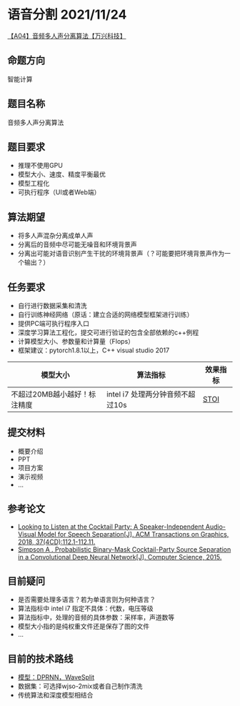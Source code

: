 # 语音分割 2021/11/24
 [【A04】音频多人声分离算法【万兴科技】](http://www.fwwb.org.cn/topic/show/4957b216-7692-49fd-843c-e7d30de676a4)
## 命题方向
智能计算
## 题目名称
音频多人声分离算法
## 题目要求
- 推理不使用GPU
- 模型大小、速度、精度平衡最优
- 模型工程化
- 可执行程序（UI或者Web端）
## 算法期望
- 将多人声混杂分离成单人声
- 分离后的音频中尽可能无噪音和环境背景声
- 分离出可能对语音识别产生干扰的环境背景声（？可能要把环境背景声作为一个输出？）
## 任务要求
- 自行进行数据采集和清洗
- 自行训练神经网络（原话：建立合适的网络模型框架进行训练）
- 提供PC端可执行程序入口
- 深度学习算法工程化，提交可进行验证的包含全部依赖的c++例程
- 计算模型大小、参数量和计算量（Flops）
- 框架建议：pytorch1.8.1以上，C++ visual studio 2017


| 模型大小                 | 算法指标                                                   | 效果指标                                                 |
| -------------------------- | ----------------------------------------------------------- |----------------------------------------------------------- |
| 不超过20MB越小越好！标注精度 | intel i7 处理两分钟音频不超过10s | [STOI](https://github.com/mpariente/pystoi)
## 提交材料
- 概要介绍
- PPT
- 项目方案
- 演示视频
- ...
## 参考论文
- [Looking to Listen at the Cocktail Party: A Speaker-Independent Audio-Visual Model for Speech Separation[J]. ACM Transactions on Graphics, 2018, 37(4CD):112.1-112.11.](https://arxiv.org/pdf/1804.03619.pdf)
- [Simpson A . Probabilistic Binary-Mask Cocktail-Party Source Separation in a Convolutional Deep Neural Network[J]. Computer Science, 2015.](https://arxiv.org/pdf/1503.06962.pdf)

## 目前疑问
- 是否需要处理多语言？若为单语言则为何种语言？
- 算法指标中 intel i7 指定不具体：代数，电压等级
- 算法指标中，处理的音频的具体参数：采样率，声道数等
- 模型大小指的是纯权重文件还是保存了图的文件
- ...

## 目前的技术路线
- [模型：DPRNN，WaveSplit](https://www.jiqizhixin.com/sota/tech-task/cfd88eb6-36ab-42d8-bcad-fc2c3b732c40)
- 数据集：可选择wjso-2mix或者自己制作清洗
- 传统算法和深度模型相结合
